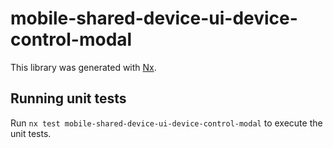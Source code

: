 # mobile-shared-device-ui-device-control-modal

This library was generated with [Nx](https://nx.dev).

## Running unit tests

Run `nx test mobile-shared-device-ui-device-control-modal` to execute the unit tests.
